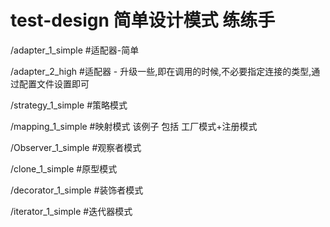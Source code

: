 # test-design 简单设计模式 练练手

/adapter_1_simple     #适配器-简单

/adapter_2_high       #适配器 - 升级一些,即在调用的时候,不必要指定连接的类型,通过配置文件设置即可

/strategy_1_simple    #策略模式

/mapping_1_simple     #映射模式   该例子 包括 工厂模式+注册模式

/Observer_1_simple    #观察者模式

/clone_1_simple       #原型模式

/decorator_1_simple   #装饰者模式

/iterator_1_simple    #迭代器模式